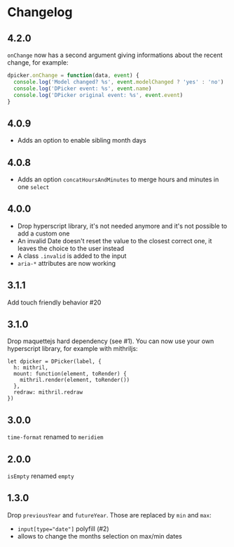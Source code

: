 # Changelog

## 4.2.0

`onChange` now has a second argument giving informations about the recent change, for example:

```javascript
dpicker.onChange = function(data, event) {
  console.log('Model changed? %s', event.modelChanged ? 'yes' : 'no')
  console.log('DPicker event: %s', event.name)
  console.log('DPicker original event: %s', event.event)
}
```

## 4.0.9

- Adds an option to enable sibling month days

## 4.0.8

- Adds an option `concatHoursAndMinutes` to merge hours and minutes in one `select`

## 4.0.0

- Drop hyperscript library, it's not needed anymore and it's not possible to add a custom one
- An invalid Date doesn't reset the value to the closest correct one, it leaves the choice to the user instead
- A class `.invalid` is added to the input
- `aria-*` attributes are now working

## 3.1.1

Add touch friendly behavior #20

## 3.1.0

Drop maquettejs hard dependency (see #1). You can now use your own hyperscript library, for example with mithriljs:

```
let dpicker = DPicker(label, {
  h: mithril,
  mount: function(element, toRender) {
    mithril.render(element, toRender())
  },
  redraw: mithril.redraw
})
```

## 3.0.0

`time-format` renamed to `meridiem`

## 2.0.0

`isEmpty` renamed `empty`

## 1.3.0

Drop `previousYear` and `futureYear`. Those are replaced by `min` and `max`:
- `input[type="date"]` polyfill (#2)
- allows to change the months selection on max/min dates
